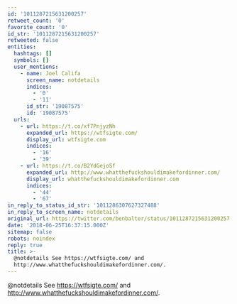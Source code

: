 ```yaml
---
id: '1011287215631200257'
retweet_count: '0'
favorite_count: '0'
id_str: '1011287215631200257'
retweeted: false
entities:
  hashtags: []
  symbols: []
  user_mentions:
    - name: Joel Califa
      screen_name: notdetails
      indices:
        - '0'
        - '11'
      id_str: '19087575'
      id: '19087575'
  urls:
    - url: https://t.co/xf7PnjyzNh
      expanded_url: https://wtfsigte.com/
      display_url: wtfsigte.com
      indices:
        - '16'
        - '39'
    - url: https://t.co/B2YdGejoSf
      expanded_url: http://www.whatthefuckshouldimakefordinner.com/
      display_url: whatthefuckshouldimakefordinner.com
      indices:
        - '44'
        - '67'
in_reply_to_status_id_str: '1011286307627327488'
in_reply_to_screen_name: notdetails
original_url: https://twitter.com/benbalter/status/1011287215631200257
date: '2018-06-25T16:37:15.000Z'
sitemap: false
robots: noindex
reply: true
title: >-
  @notdetails See https://wtfsigte.com/ and
  http://www.whatthefuckshouldimakefordinner.com/.
---
```


@notdetails See https://wtfsigte.com/ and http://www.whatthefuckshouldimakefordinner.com/.